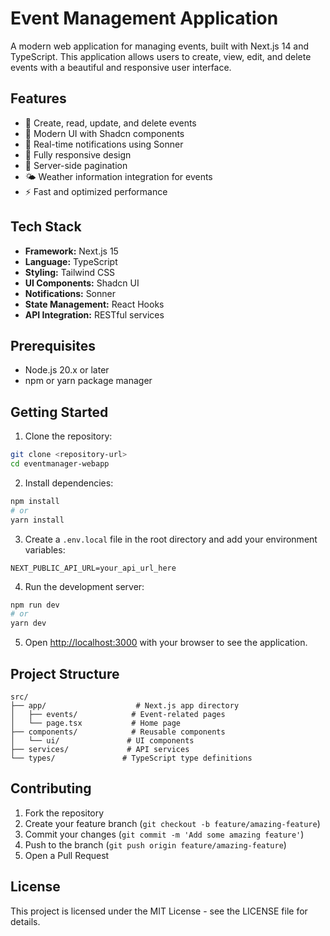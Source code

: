 # Event Management Application

A modern web application for managing events, built with Next.js 14 and TypeScript. This application allows users to create, view, edit, and delete events with a beautiful and responsive user interface.

## Features

- 📅 Create, read, update, and delete events
- 🎨 Modern UI with Shadcn components
- 🔔 Real-time notifications using Sonner
- 📱 Fully responsive design
- 🔄 Server-side pagination
- 🌤️ Weather information integration for events
- ⚡ Fast and optimized performance

## Tech Stack

- **Framework:** Next.js 15
- **Language:** TypeScript
- **Styling:** Tailwind CSS
- **UI Components:** Shadcn UI
- **Notifications:** Sonner
- **State Management:** React Hooks
- **API Integration:** RESTful services

## Prerequisites

- Node.js 20.x or later
- npm or yarn package manager

## Getting Started

1. Clone the repository:
```bash
git clone <repository-url>
cd eventmanager-webapp
```

2. Install dependencies:
```bash
npm install
# or
yarn install
```

3. Create a `.env.local` file in the root directory and add your environment variables:
```env
NEXT_PUBLIC_API_URL=your_api_url_here
```

4. Run the development server:
```bash
npm run dev
# or
yarn dev
```

5. Open [http://localhost:3000](http://localhost:3000) with your browser to see the application.

## Project Structure

```
src/
├── app/                    # Next.js app directory
│   ├── events/            # Event-related pages
│   └── page.tsx           # Home page
├── components/            # Reusable components
│   └── ui/               # UI components
├── services/             # API services
└── types/               # TypeScript type definitions
```

## Contributing

1. Fork the repository
2. Create your feature branch (`git checkout -b feature/amazing-feature`)
3. Commit your changes (`git commit -m 'Add some amazing feature'`)
4. Push to the branch (`git push origin feature/amazing-feature`)
5. Open a Pull Request

## License

This project is licensed under the MIT License - see the LICENSE file for details.
